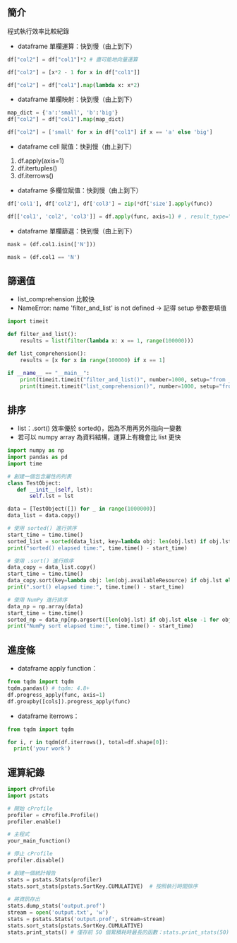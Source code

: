 ## 簡介
程式執行效率比較紀錄

* dataframe 單欄運算：快到慢（由上到下）
```python
df["col2"] = df["col1"]*2 # 盡可能地向量運算

df["col2"] = [x*2 - 1 for x in df["col1"]]

df["col2"] = df["col1"].map(lambda x: x*2)
```

* dataframe 單欄映射：快到慢（由上到下）
```python
map_dict = {'a':'small', 'b':'big'}
df["col2"] = df["col1"].map(map_dict)

df["col2"] = ['small' for x in df["col1"] if x == 'a' else 'big']
```

* dataframe cell 賦值：快到慢（由上到下）
1. df.apply(axis=1)
2. df.itertuples()
3. df.iterrows()

* dataframe 多欄位賦值：快到慢（由上到下）
```python
df['col1'], df['col2'], df['col3'] = zip(*df['size'].apply(func))

df[['col1', 'col2', 'col3']] = df.apply(func, axis=1) # , result_type="expand"
```

* dataframe 單欄篩選：快到慢（由上到下）
```python
mask = (df.col1.isin(['N']))

mask = (df.col1 == 'N')
```

## 篩選值
* list_comprehension 比較快
* NameError: name 'filter_and_list' is not defined -> 記得 setup 參數要填值
```python
import timeit

def filter_and_list():
    results = list(filter(lambda x: x == 1, range(100000)))

def list_comprehension():
    results = [x for x in range(100000) if x == 1]

if __name__ == "__main__":
    print(timeit.timeit("filter_and_list()", number=1000, setup="from __main__ import filter_and_list"))
    print(timeit.timeit("list_comprehension()", number=1000, setup="from __main__ import list_comprehension"))

```

## 排序
* list：.sort() 效率優於 sorted()，因為不用再另外指向一變數
* 若可以 numpy array 為資料結構，運算上有機會比 list 更快
```python
import numpy as np
import pandas as pd
import time

# 創建一個包含屬性的列表
class TestObject:
   def __init__(self, lst):
       self.lst = lst

data = [TestObject([]) for _ in range(1000000)]
data_list = data.copy()

# 使用 sorted() 進行排序
start_time = time.time()
sorted_list = sorted(data_list, key=lambda obj: len(obj.lst) if obj.lst else -1)
print("sorted() elapsed time:", time.time() - start_time)

# 使用 .sort() 進行排序
data_copy = data_list.copy()
start_time = time.time()
data_copy.sort(key=lambda obj: len(obj.availableResource) if obj.lst else -1)
print(".sort() elapsed time:", time.time() - start_time)

# 使用 NumPy 進行排序
data_np = np.array(data)
start_time = time.time()
sorted_np = data_np[np.argsort([len(obj.lst) if obj.lst else -1 for obj in data])]
print("NumPy sort elapsed time:", time.time() - start_time)
```

## 進度條
* dataframe apply function：
```python
from tqdm import tqdm
tqdm.pandas() # tqdm: 4.8+
df.progress_apply(func, axis=1)
df.groupby([cols]).progress_apply(func)
```

* dataframe iterrows：
```python
from tqdm import tqdm

for i, r in tqdm(df.iterrows(), total=df.shape[0]):
  print('your work')
```

## 運算紀錄
```python
import cProfile
import pstats

# 開始 cProfile
profiler = cProfile.Profile()  
profiler.enable() 

# 主程式
your_main_function()

# 停止 cProfile  
profiler.disable()

# 創建一個統計報告  
stats = pstats.Stats(profiler)  
stats.sort_stats(pstats.SortKey.CUMULATIVE)  # 按照執行時間排序  
  
# 將資訊存出  
stats.dump_stats('output.prof')
stream = open('output.txt', 'w')
stats = pstats.Stats('output.prof', stream=stream)
stats.sort_stats(pstats.SortKey.CUMULATIVE)
stats.print_stats() # 僅存前 50 個累積耗時最長的函數：stats.print_stats(50)
```

